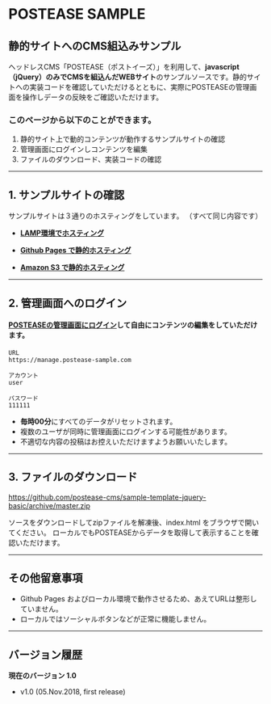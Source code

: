 # POSTEASE SAMPLE
## 静的サイトへのCMS組込みサンプル


ヘッドレスCMS「POSTEASE（ポストイーズ）」を利用して、**javascript（jQuery）のみでCMSを組込んだWEBサイト**のサンプルソースです。静的サイトへの実装コードを確認していただけるとともに、実際にPOSTEASEの管理画面を操作しデータの反映をご確認いただけます。

### このページから以下のことができます。 

1. 静的サイト上で動的コンテンツが動作するサンプルサイトの確認
2. 管理画面にログインしコンテンツを編集
3. ファイルのダウンロード、実装コードの確認


---


## 1. サンプルサイトの確認

サンプルサイトは３通りのホスティングをしています。
（すべて同じ内容です）

- **[LAMP環境でホスティング](https://jquery-bsc.postease-sample.com)**

- **[Github Pages で静的ホスティング](https://github.postease-sample.com)**

- **[Amazon S3 で静的ホスティング](http://s3.postease-sample.com/index.html)**




---


## 2. 管理画面へのログイン

#### [POSTEASEの管理画面にログイン](https://manage.postease-sample.com)して自由にコンテンツの編集をしていただけます。  

```
URL
https://manage.postease-sample.com

アカウント
user

パスワード
111111
```

- **毎時00分**にすべてのデータがリセットされます。
- 複数のユーザが同時に管理画面にログインする可能性があります。
- 不適切な内容の投稿はお控えいただけますようお願いいたします。  



---


## 3. ファイルのダウンロード

https://github.com/postease-cms/sample-template-jquery-basic/archive/master.zip

ソースをダウンロードしてzipファイルを解凍後、index.html をブラウザで開いてください。
ローカルでもPOSTEASEからデータを取得して表示することを確認いただけます。

---

## その他留意事項

- Github Pages およびローカル環境で動作させるため、あえてURLは整形していません。
- ローカルではソーシャルボタンなどが正常に機能しません。


---

## バージョン履歴

**現在のバージョン 1.0**

- v1.0 (05.Nov.2018, first release)
